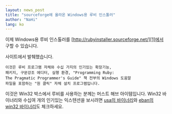 ```yaml
---
layout: news_post
title: "sourceforge에 올라온 Windows용 루비 인스톨러"
author: "NaHi"
lang: ko
---
```


이제 Windows용 루비 인스톨러를
[http://rubyinstaller.sourceforge.net/][1]에서 구할 수 있습니다.

사이트에서 발췌했습니다.

    이것은 루비 프로그램 자체와 수십 가지의 인기있는 확장기능,
    패키지, 구문강조 에디터, 실행 환경, "Programming Ruby:
    The Pragmatic Programmer's Guide" 책 전부의 Windows 도움말
    파일을 포함하는 "원 클릭" 자체 설치 프로그램입니다.

이것은 Win32 박스에서 루비를 사용하는 분께는 머스트 해브
아이템입니다.
Win32 바이너리와 수십여 개의 인기있는 익스텐션을 보시려면
[usa의 바이너리][2]와 [eban의 win32 바이너리][3]도 체크하세요.



[1]: http://rubyinstaller.sourceforge.net/
[2]: http://www.dm4lab.to/~usa/ruby/index_en.html#download
[3]: https://www.ruby-lang.org/~eban/ruby/binaries/
